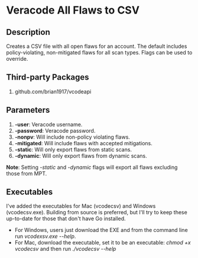 # Veracode All Flaws to CSV

## Description
Creates a CSV file with all open flaws for an account. The default includes policy-violating, non-mitigated flaws for all scan types. Flags can be used to override.

## Third-party Packages
1. github.com/brian1917/vcodeapi

## Parameters
1.  **-user**: Veracode username.
2.  **-password**: Veracode password.
3. **-nonpv**: Will include non-policy violating flaws.
4. **-mitigated**: Will include flaws with accepted mitigations.
5. **-static**: Will only export flaws from static scans.
6. **-dynamic**: Will only export flaws from dynamic scans.

**Note**: Setting _-static_ and _-dynamic_ flags will export all flaws excluding those from MPT.

## Executables
I've added the executables for Mac (vcodecsv) and Windows (vcodecsv.exe). Building from source is preferred, but I'll try to keep these up-to-date for those that don't have Go installed.
* For Windows, users just download the EXE and from the command line run *_vcodexsv.exe --help_*.
* For Mac, download the executable, set it to be an executable: *_chmod +x vcodecsv_* and then run *_./vcodecsv --help_*